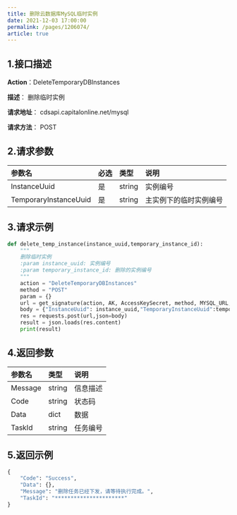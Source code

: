 ```yaml
---
title: 删除云数据库MySQL临时实例
date: 2021-12-03 17:00:00
permalink: /pages/1206074/
article: true
---
```



## 1.接口描述

**Action**：DeleteTemporaryDBInstances

**描述**： 删除临时实例

**请求地址**： cdsapi.capitalonline.net/mysql

**请求方法**： POST

## 2.请求参数

| 参数名                | 必选 | 类型   | 说明                   |
| :-------------------- | :--- | :----- | :--------------------- |
| InstanceUuid          | 是   | string | 实例编号               |
| TemporaryInstanceUuid | 是   | string | 主实例下的临时实例编号 |

## 3.请求示例

```python
def delete_temp_instance(instance_uuid,temporary_instance_id):
    """
    删除临时实例
    :param instance_uuid: 实例编号
    :param temporary_instance_id: 删除的实例编号
    """
    action = "DeleteTemporaryDBInstances"
    method = "POST"
    param = {}
    url = get_signature(action, AK, AccessKeySecret, method, MYSQL_URL, param=param)
    body = {"InstanceUuid": instance_uuid,"TemporaryInstanceUuid":temporary_instance_id}
    res = requests.post(url,json=body)
    result = json.loads(res.content)
    print(result)
```

## 4.返回参数

| 参数名  | 类型   | 说明     |
| :------ | :----- | :------- |
| Message | string | 信息描述 |
| Code    | string | 状态码   |
| Data    | dict   | 数据     |
| TaskId  | string | 任务编号 |

## 5.返回示例

```python
{
    "Code": "Success",
    "Data": {},
    "Message": "删除任务已经下发，请等待执行完成。",
    "TaskId": "**********************"
}
```

